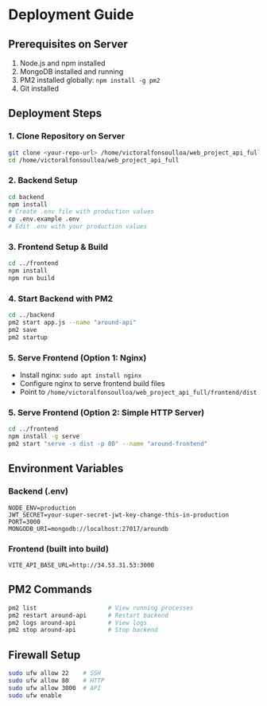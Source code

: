 # Deployment Guide

## Prerequisites on Server

1. Node.js and npm installed
2. MongoDB installed and running
3. PM2 installed globally: `npm install -g pm2`
4. Git installed

## Deployment Steps

### 1. Clone Repository on Server

```bash
git clone <your-repo-url> /home/victoralfonsoulloa/web_project_api_full
cd /home/victoralfonsoulloa/web_project_api_full
```

### 2. Backend Setup

```bash
cd backend
npm install
# Create .env file with production values
cp .env.example .env
# Edit .env with your production values
```

### 3. Frontend Setup & Build

```bash
cd ../frontend
npm install
npm run build
```

### 4. Start Backend with PM2

```bash
cd ../backend
pm2 start app.js --name "around-api"
pm2 save
pm2 startup
```

### 5. Serve Frontend (Option 1: Nginx)

- Install nginx: `sudo apt install nginx`
- Configure nginx to serve frontend build files
- Point to `/home/victoralfonsoulloa/web_project_api_full/frontend/dist`

### 5. Serve Frontend (Option 2: Simple HTTP Server)

```bash
cd ../frontend
npm install -g serve
pm2 start "serve -s dist -p 80" --name "around-frontend"
```

## Environment Variables

### Backend (.env)

```
NODE_ENV=production
JWT_SECRET=your-super-secret-jwt-key-change-this-in-production
PORT=3000
MONGODB_URI=mongodb://localhost:27017/aroundb
```

### Frontend (built into build)

```
VITE_API_BASE_URL=http://34.53.31.53:3000
```

## PM2 Commands

```bash
pm2 list                    # View running processes
pm2 restart around-api      # Restart backend
pm2 logs around-api         # View logs
pm2 stop around-api         # Stop backend
```

## Firewall Setup

```bash
sudo ufw allow 22    # SSH
sudo ufw allow 80    # HTTP
sudo ufw allow 3000  # API
sudo ufw enable
```
